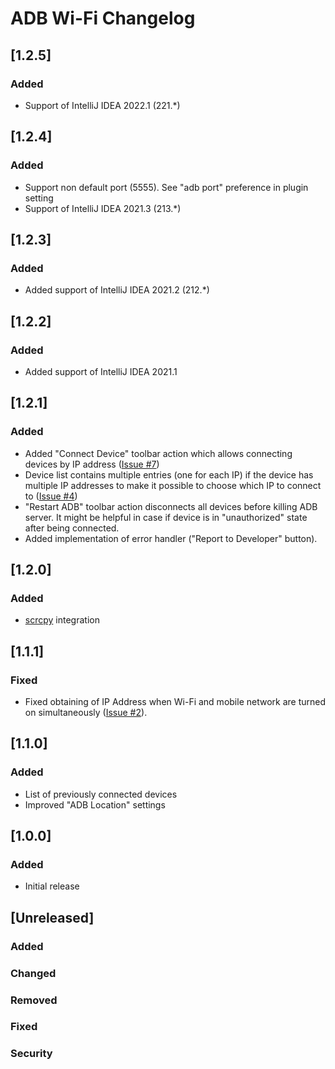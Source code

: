 <!-- Keep a Changelog guide -> https://keepachangelog.com -->

# ADB Wi-Fi Changelog

## [1.2.5]
### Added
- Support of IntelliJ IDEA 2022.1 (221.*)

## [1.2.4]
### Added
- Support non default port (5555). See "adb port" preference in plugin setting
- Support of IntelliJ IDEA 2021.3 (213.*)

## [1.2.3]
### Added
- Added support of IntelliJ IDEA 2021.2 (212.*)

## [1.2.2]
### Added
- Added support of IntelliJ IDEA 2021.1

## [1.2.1]
### Added
- Added "Connect Device" toolbar action which allows connecting devices by IP address ([Issue #7](https://github.com/y-polek/ADB-Wi-Fi/issues/7))
- Device list contains multiple entries (one for each IP) if the device has multiple IP addresses to make it possible to choose which IP to connect to ([Issue #4](https://github.com/y-polek/ADB-Wi-Fi/issues/4))
- "Restart ADB" toolbar action disconnects all devices before killing ADB server.
  It might be helpful in case if device is in "unauthorized" state after being connected.
- Added implementation of error handler ("Report to Developer" button).

## [1.2.0]
### Added
- [scrcpy](https://github.com/Genymobile/scrcpy) integration

## [1.1.1]
### Fixed
- Fixed obtaining of IP Address when Wi-Fi and mobile network are turned on simultaneously ([Issue #2](https://github.com/y-polek/ADB-Wi-Fi/issues/2)).

## [1.1.0]
### Added
- List of previously connected devices
- Improved "ADB Location" settings

## [1.0.0]
### Added
- Initial release

## [Unreleased]
### Added

### Changed

### Removed

### Fixed

### Security


